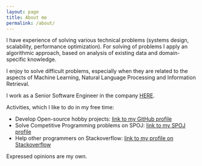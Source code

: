 ```yaml
---
layout: page
title: About me
permalink: /about/
---
```


I have experience of solving various technical problems (systems design, scalability, performance optimization).
For solving of problems I apply an algorithmic approach, based on analysis of existing data and domain-specific knowledge.

I enjoy to solve difficult problems, especially when they are related to the aspects of Machine Learning, Natural
Language Processing and Information Retrieval.

I work as a Senior Software Engineer in the company [HERE](https://company.here.com/here/).

Activities, which I like to do in my free time: 
- Develop Open-source hobby projects: [link to my GitHub profile](https://github.com/lagodiuk)
- Solve Competitive Programming problems on SPOJ: [link to my SPOJ profile](http://www.spoj.com/users/stemm/)
- Help other programmers on Stackoverflow: [link to my profile on Stackoverflow](http://stackoverflow.com/users/653511/stemm?tab=profile)

Expressed opinions are my own.
